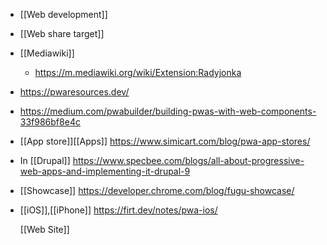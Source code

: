 - [[Web development]]
- [[Web share target]]
- [[Mediawiki]]
	- https://m.mediawiki.org/wiki/Extension:Radyjonka
- https://pwaresources.dev/
- https://medium.com/pwabuilder/building-pwas-with-web-components-33f986bf8e4c
- [[App store]][[Apps]]
  https://www.simicart.com/blog/pwa-app-stores/
- In [[Drupal]]
  https://www.specbee.com/blogs/all-about-progressive-web-apps-and-implementing-it-drupal-9
- [[Showcase]]
  https://developer.chrome.com/blog/fugu-showcase/
- [[iOS]],[[iPhone]]
  https://firt.dev/notes/pwa-ios/
  
  [[Web Site]]